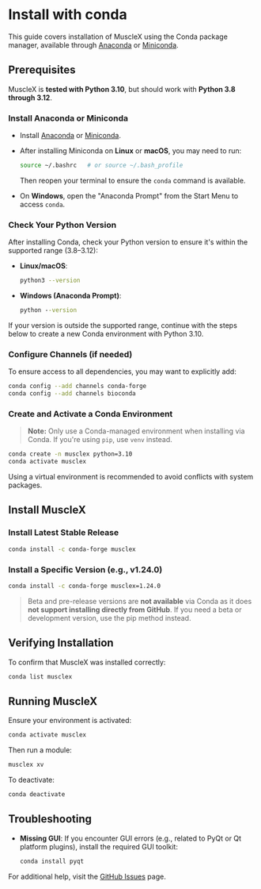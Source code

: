 # Install with conda

This guide covers installation of MuscleX using the Conda package manager, available through [Anaconda](https://www.anaconda.com/) or [Miniconda](https://docs.conda.io/en/latest/miniconda.html).



## Prerequisites

MuscleX is **tested with Python 3.10**, but should work with **Python 3.8 through 3.12**.



### Install Anaconda or Miniconda

- Install [Anaconda](https://www.anaconda.com/) or [Miniconda](https://docs.conda.io/en/latest/miniconda.html).

- After installing Miniconda on **Linux** or **macOS**, you may need to run:

  ```bash
  source ~/.bashrc   # or source ~/.bash_profile
  ```

  Then reopen your terminal to ensure the `conda` command is available.

- On **Windows**, open the "Anaconda Prompt" from the Start Menu to access `conda`.



### Check Your Python Version

After installing Conda, check your Python version to ensure it's within the supported range (3.8–3.12):

- **Linux/macOS**:

  ```bash
  python3 --version
  ```

- **Windows (Anaconda Prompt)**:

  ```cmd
  python --version
  ```

If your version is outside the supported range, continue with the steps below to create a new Conda environment with Python 3.10.



### Configure Channels (if needed)

To ensure access to all dependencies, you may want to explicitly add:

```bash
conda config --add channels conda-forge
conda config --add channels bioconda
```



### Create and Activate a Conda Environment

> **Note:** Only use a Conda-managed environment when installing via Conda. If you're using `pip`, use `venv` instead.

```bash
conda create -n musclex python=3.10
conda activate musclex
```

Using a virtual environment is recommended to avoid conflicts with system packages.



## Install MuscleX

### Install Latest Stable Release

```bash
conda install -c conda-forge musclex
```

### Install a Specific Version (e.g., v1.24.0)

```bash
conda install -c conda-forge musclex=1.24.0
```

> Beta and pre-release versions are **not available** via Conda as it does **not support installing directly from GitHub**. If you need a beta or development version, use the pip method instead.



## Verifying Installation

To confirm that MuscleX was installed correctly:

```bash
conda list musclex
```



## Running MuscleX

Ensure your environment is activated:

```bash
conda activate musclex
```

Then run a module:

```bash
musclex xv
```

To deactivate:

```bash
conda deactivate
```



## Troubleshooting

- **Missing GUI**:
   If you encounter GUI errors (e.g., related to PyQt or Qt platform plugins), install the required GUI toolkit:

  ```bash
  conda install pyqt
  ```

For additional help, visit the [GitHub Issues](https://github.com/biocatiit/musclex/issues) page.
